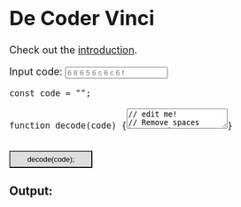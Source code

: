 # De Coder Vinci
<link rel="stylesheet" href="./styles/codemirror.css">
<style>
	body { font-size:18px; }
	pre { margin: 0; }
	button { background:#DDD !important; width: 150px; padding: 6px 0; }
	.wrapped,.wrapped>code { white-space: normal !important; }
</style>
<script src="codemirror.js"></script>
<script src="./modes/javascript.js"></script>
<script>
	console.log('Hello hacker!');
	let code = '6 8 6 5 6 c 6 c 6 f';
	document.addEventListener('DOMContentLoaded', () => {
		const runButton = document.getElementById('run');
		const resultCode = document.getElementById('result-code');
		const codeEl = document.getElementById('code');
		const editor = CodeMirror.fromTextArea(codeEl, {
			lineNumbers: true,
		});
		const assignValueEl = document.getElementById('assign-value');
		const codeInput = document.getElementById('code-input');
		codeInput.placeholder = code;
		codeInput.addEventListener('input', e => {
			code = e.target.value;
			assignValueEl.innerText = '"'+code+'"';
		});
		runButton.addEventListener('click', () => {
			const src = editor.getValue();
			const func = new Function('code', src);
			const res = func(code);
			console.log(res);
			if (typeof(res) === 'string')
				resultCode.innerText = res;
			else
				resultCode.innerHTML = '<b>Invalid result type, string expected</b>';
		});
	});
</script>

Check out the [introduction](/intro).

Input code: <input id="code-input" type="string" placeholder="6 8 6 5 6 c 6 c 6 f">

<pre class="cm-s-default wrapped"><code><span class="cm-keyword">const</span> <span class="cm-variable-2">code</span> <span class="cm-operator">=</span> <span id="assign-value" class="cm-string">"<script>document.write(code)</script>"</span>;</code></pre>
<pre class="cm-s-default"><code>
<span class="cm-keyword">function</span> <span class="cm-variable-2">decode</span>(<span class="cm-variable-2">code</span>) {<textarea id="code">// edit me!
// Remove spaces between chars
code = code.split(' ').join('');
// Match hex char pairs, replace each pair with the string representation
code = code.match(/\w{2}/g).map(
    hex => String.fromCharCode(parseInt(hex, 16))
).join('');
// Return the decoded string
return code;</textarea>}
</code></pre>
<button id="run" class="CodeMirror cm-s-default" type="button">decode(<span class="cm-variable-2">code</span>);</button>
<div class="result wrapped">
	<h3>Output:</h3>
	<pre><code id="result-code"></code></pre>
</div>
